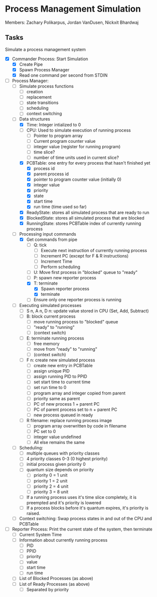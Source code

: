 # Process Management Simulation #

Members: Zachary Polikarpus, Jordan VanDusen, Nickxit Bhardwaj

## Tasks ##

Simulate a process management system

+ [x] Commander Process: Start Simulation
    + [x] Create Pipe
    + [x] Spawn Process Manager
    + [x] Read one command per second from STDIN

+ [ ] Process Manager:
    + [ ] Simulate process functions
        + [ ] creation
        + [ ] replacement
        + [ ] state transitions
        + [ ] scheduling
        + [ ] context switching
    + [ ] Data structures
        + [x] Time: Integer intialized to 0
        + [ ] CPU: Used to simulate execution of running process
            + [ ] Pointer to program array
            + [ ] Current program counter value
            + [ ] integer value (register for running program)
            + [ ] time slice?
            + [ ] number of time units used in current slice?
        + [x] PCBTable: one entry for every process that hasn't finished yet
            + [x] process id
            + [x] parent process id
            + [x] pointer to program counter value (initially 0)
            + [x] integer value
            + [x] priority
            + [x] state
            + [x] start time
            + [x] run time (time used so far)
        + [x] ReadyState: stores all simulated process that are ready to run
        + [x] BlockedState: stores all simulated process that are blocked
        + [x] RunningState: stores PCBTable index of currently running process
    + [ ] Processing input commands
        + [x] Get commands from pipe
            + [ ] Q: tick
                + [ ] Execute next instruction of currently running process
                + [ ] Increment PC (except for F & R instructions)
                + [ ] Increment Time
                + [ ] Perform scheduling
            + [ ] U: Move first process in "blocked" queue to "ready"
            + [ ] P: spawn new reporter process
            + [x] T: terminate
                + [x] Spawn reporter process
                + [x] terminate
            + [ ] Ensure only one reporter process is running
    + [ ] Executing simulated processes
        + [ ] S n, A n, D n: update value stored in CPU (Set, Add, Subtract)
        + [ ] B: block current process
            + [ ] move running process to "blocked" queue
            + [ ] "ready" to "running"
            + [ ] (context switch)
        + [ ] E: terminate running process
            + [ ] free memory
            + [ ] move from "ready" to "running"
            + [ ] (context switch)
        + [ ] F n: create new simulated process
            + [ ] create new entry in PCBTable
            + [ ] assign unique PID
            + [ ] assign running PID to PPID
            + [ ] set start time to current time
            + [ ] set run time to 0
            + [ ] program array and integer copied from parent
            + [ ] priority same as parent
            + [ ] PC of new process 1 + parent PC
            + [ ] PC of parent process set to n + parent PC
            + [ ] new process queued in ready
        + [ ] R filename: replace running process image
            + [ ] program array overwritten by code in filename
            + [ ] PC set to 0
            + [ ] integer value undefined
            + [ ] All else remains the same
    + [ ] Scheduling:
        + [ ] multiple queues with priority classes
        + [ ] 4 priority classes 0-3 (0 highest priority)
        + [ ] initial process given priority 0
        + [ ] quantum size depends on priority
            + [ ] priority 0 = 1 unit
            + [ ] priority 1 = 2 unit
            + [ ] priority 2 = 4 unit
            + [ ] priority 3 = 8 unit
        + [ ] If a running process uses it's time slice completely, it is preempted
          and it's priority is lowered
        + [ ] If a process blocks before it's quantum expires, it's priority is
          raised.
    + [ ] Context switching: Swap process states in and out of the CPU and PCBTable

+ [ ] Reporter Process: Print the current state of the system, then terminate
  + [ ] Current System Time
  + [ ] Information about currently running process
      + [ ] PID
      + [ ] PPID
      + [ ] priority
      + [ ] value
      + [ ] start time
      + [ ] run time
  + [ ] List of Blocked Processes (as above)
  + [ ] List of Ready Processes (as above)
      + [ ] Separated by priority
